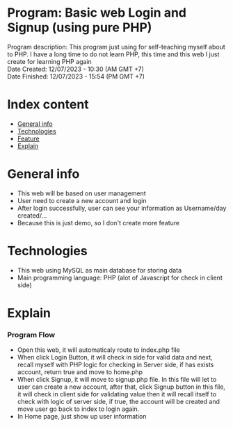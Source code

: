 # Program: Basic web Login and Signup (using pure PHP)
Program description: This program just using for self-teaching myself about to PHP. I have a long time to do not learn PHP, this time and this web I just create for learning PHP again <br />
Date Created: 12/07/2023 - 10:30 (AM GMT +7) <br />
Date Finished: 12/07/2023 - 15:54 (PM GMT +7)  <br />

# Index content
* [General info](#general-info)
* [Technologies](#technologies)
* [Feature](#feature)
* [Explain](#explain)

# General info
- This web will be based on user management
- User need to create a new account and login
- After login successfully, user can see your information as Username/day created/...
- Because this is just demo, so I don't create more feature

# Technologies
- This web using MySQL as main database for storing data
- Main programming language: PHP (alot of Javascript for check in client side)

# Explain
### Program Flow
- Open this web, it will automaticaly route to index.php file
- When click Login Button, it will check in side for valid data and next, recall myself with PHP logic for checking in Server side, if has exists account, return true and move to home.php
- When click Signup, it will move to signup.php file. In this file will let to user can create a new account, after that, click Signup button in this file, it will check in client side for validating value then it will recall itself to check with logic of server side, if true, the account will be created and move user go back to index to login again.
- In Home page, just show up user information
